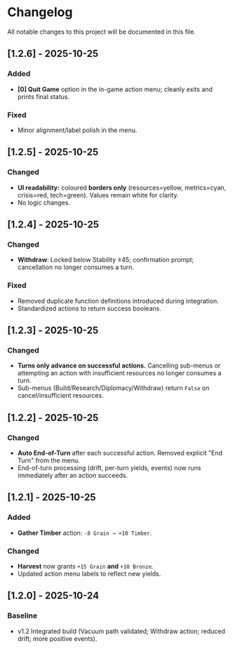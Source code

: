 # Changelog

All notable changes to this project will be documented in this file.

## [1.2.6] - 2025-10-25
### Added
- **[0] Quit Game** option in the in-game action menu; cleanly exits and prints final status.
### Fixed
- Minor alignment/label polish in the menu.

## [1.2.5] - 2025-10-25
### Changed
- **UI readability:** coloured **borders only** (resources=yellow, metrics=cyan, crisis=red, tech=green). Values remain white for clarity.
- No logic changes.

## [1.2.4] - 2025-10-25
### Changed
- **Withdraw**: Locked below Stability ≥45; confirmation prompt; cancellation no longer consumes a turn.
### Fixed
- Removed duplicate function definitions introduced during integration.
- Standardized actions to return success booleans.

## [1.2.3] - 2025-10-25
### Changed
- **Turns only advance on successful actions.** Cancelling sub-menus or attempting an action with insufficient resources no longer consumes a turn.
- Sub-menus (Build/Research/Diplomacy/Withdraw) return `False` on cancel/insufficient resources.

## [1.2.2] - 2025-10-25
### Changed
- **Auto End-of-Turn** after each successful action. Removed explicit "End Turn" from the menu.
- End-of-turn processing (drift, per-turn yields, events) now runs immediately after an action succeeds.

## [1.2.1] - 2025-10-25
### Added
- **Gather Timber** action: `-8 Grain → +10 Timber`.
### Changed
- **Harvest** now grants `+15 Grain` **and** `+10 Bronze`.
- Updated action menu labels to reflect new yields.

## [1.2.0] - 2025-10-24
### Baseline
- v1.2 Integrated build (Vacuum path validated; Withdraw action; reduced drift; more positive events).
